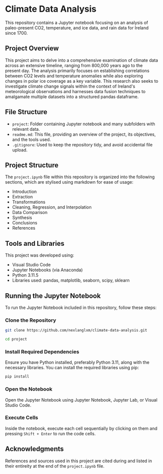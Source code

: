 # Climate Data Analysis

This repository contains a Jupyter notebook focusing on an analysis of paleo-present CO2, temperature, and ice data, and rain data for Ireland since 1700.

## Project Overview

This project aims to delve into a comprehensive examination of climate data across an extensive timeline, ranging from 800,000 years ago to the present day. The analysis primarily focuses on establishing correlations between CO2 levels and temperature anomalies while also exploring changes in polar ice coverage as a key variable. This research also seeks to investigate climate change signals within the context of Ireland's meteorological observations and harnesses data fusion techniques to amalgamate multiple datasets into a structured pandas dataframe.

## File Structure

- `project`: Folder containing Jupyter notebook and many subfolders with relevant data.
- `readme.md`: This file, providing an overview of the project, its objectives, and the tools used.
- `.gitignore`: Used to keep the repository tidy, and avoid accidental file upload.

## Project Structure

The `project.ipynb` file within this repository is organized into the following sections, which are stylised using markdown for ease of usage:

- Introduction
- Extraction
- Transformations
- Cleaning, Regression, and Interpolation
- Data Comparison
- Synthesis
- Conclusions
- References

## Tools and Libraries

This project was developed using:

- Visual Studio Code
- Jupyter Notebooks (via Anaconda)
- Python 3.11.5
- Libraries used: pandas, matplotlib, seaborn, scipy, sklearn

## Running the Jupyter Notebook

To run the Jupyter Notebook included in this repository, follow these steps:

### Clone the Repository

```bash
git clone https://github.com/nexlanglxm/climate-data-analysis.git
```

```bash
cd project
```

### Install Required Dependencies

Ensure you have Python installed, preferably Python 3.11, along with the necessary libraries. You can install the required libraries using pip:

```bash
pip install 
```

### Open the Notebook

Open the Jupyter Notebook using Jupyter Notebook, Jupyter Lab, or Visual Studio Code.

### Execute Cells

Inside the notebook, execute each cell sequentially by clicking on them and pressing `Shift + Enter` to run the code cells.

## Acknowledgments

References and sources used in this project are cited during and listed in their entireity at the end of the `project.ipynb` file.

